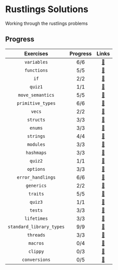 # Rustlings Solutions

Working through the rustlings problems

## Progress

| Exercises                 | Progress  | Links                                |
| :----------------------:  | :-------: | :----------------------------------------------------------------------------------------------: |
| `variables`               | 6/6       | [:link:](https://github.com/Emc54/rustlings-sols/tree/main/exercises/variables)                  |
| `functions`               | 5/5       | [:link:](https://github.com/Emc54/rustlings-sols/tree/main/exercises/functions)                  |
| `if`                      | 2/2       | [:link:](https://github.com/Emc54/rustlings-sols/tree/main/exercises/if)                         |
| `quiz1`                   | 1/1       | [:link:](https://github.com/Emc54/rustlings-sols/tree/main/exercises/quiz1.rs)                   |
| `move_semantics`          | 5/5       | [:link:](https://github.com/Emc54/rustlings-sols/tree/main/exercises/move_semantics)             |
| `primitive_types`         | 6/6       | [:link:](https://github.com/Emc54/rustlings-sols/tree/main/exercises/primitive_types)            |
| `vecs`                    | 2/2       | [:link:](https://github.com/Emc54/rustlings-sols/tree/main/exercises/vecs)                       |
| `structs`                 | 3/3       | [:link:](https://github.com/Emc54/rustlings-sols/tree/main/exercises/structs)                    |
| `enums`                   | 3/3       | [:link:](https://github.com/Emc54/rustlings-sols/tree/main/exercises/enums)                      |
| `strings`                 | 4/4       | [:link:](https://github.com/Emc54/rustlings-sols/tree/main/exercises/strings)                    |
| `modules`                 | 3/3       | [:link:](https://github.com/Emc54/rustlings-sols/tree/main/exercises/modules)                    |
| `hashmaps`                | 3/3       | [:link:](https://github.com/Emc54/rustlings-sols/tree/main/exercises/hashmaps)                   |
| `quiz2`                   | 1/1       | [:link:](https://github.com/Emc54/rustlings-sols/tree/main/exercises/quiz2.rs)                   |
| `options`                 | 3/3       | [:link:](https://github.com/Emc54/rustlings-sols/tree/main/exercises/options)                    |
| `error_handlings`         | 6/6       | [:link:](https://github.com/Emc54/rustlings-sols/tree/main/exercises/error_handling)             |
| `generics`                | 2/2       | [:link:](https://github.com/Emc54/rustlings-sols/tree/main/exercises/generics)                   |
| `traits`                  | 5/5       | [:link:](https://github.com/Emc54/rustlings-sols/tree/main/exercises/traits)                     |
| `quiz3`                   | 1/1       | [:link:](https://github.com/Emc54/rustlings-sols/tree/main/exercises/quiz3.rs)                   |
| `tests`                   | 3/3       | [:link:](https://github.com/Emc54/rustlings-sols/tree/main/exercises/tests)                      |
| `lifetimes`               | 3/3       | [:link:](https://github.com/Emc54/rustlings-sols/tree/main/exercises/lifetimes)                  |
| `standard_library_types`  | 9/9       | [:link:](https://github.com/Emc54/rustlings-sols/tree/main/exercises/standard_library_types)     |
| `threads`                 | 3/3       | [:link:](https://github.com/Emc54/rustlings-sols/tree/main/exercises/threads)                    |
| `macros`                  | 0/4       | [:link:](https://github.com/Emc54/rustlings-sols/tree/main/exercises/macros)                     |
| `clippy`                  | 0/3       | [:link:](https://github.com/Emc54/rustlings-sols/tree/main/exercises/clippy)                     |
| `conversions`             | 0/5       | [:link:](https://github.com/Emc54/rustlings-sols/tree/main/exercises/conversions)                |
